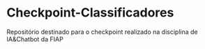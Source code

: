 # Checkpoint-Classificadores
Repositório destinado para o checkpoint realizado na disciplina de IA&amp;Chatbot da FIAP
